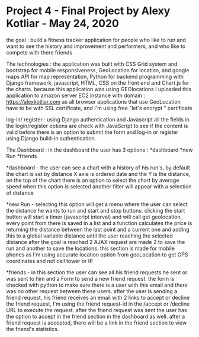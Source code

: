 # Project 4 - Final Project by Alexy Kotliar - May 24, 2020

the goal :
build a fitness tracker application for people who like to run and want to see the history and improvement and performers, and who like to compete with there friends 

The technologies  : 
the application was built with CSS Grid system and bootstrap for mobile responsiveness, GeoLocation for location, and google maps API for map representation, Python for backend programming with Django framework, javascript, HTML, CSS on the front end and Chart.js for the charts.
because this application was using GEOlocations I uploaded this application to amazon server EC2 instance with domain : 
https://alexkotliar.com
as all browser applications that use GeoLocation have to be with SSL certificate, and I'm using free "let's encrypt " certificate 

log-in/ register :
using Django authentication and Javascript all the fields in the login/register options are check with JavaScript to see if the content is valid before there is an option to submit the form and log-in or register using Django build-in authentication.

The Dashboard : 
in the dashboard the user has 3 options : 
	*dashboard
	*new Run
	*friends

*dashboard - the user can see a chart with a history of his run's, by default the chart is set by distance X axle is ordered date and the Y is the distance, on the top of the chart there is an option to select the chart by average speed when this option is selected another filter will appear with a selection of distance 

*new Run - selecting this option will get a menu where the user can select the distance he wants to run and start and stop buttons. 
clicking the start button will start a timer (javascript interval) and will call get geolocation, every point from there is saved in a list and a function calculates the price is returning the distance between the last point and a current one and adding this to a global variable distance until the user reaching the selected distance after the goal is reached 2 AJAX request are made 2 to save the run and another to save the locations.
this section is made for mobile phones as I'm using accurate location option from geoLocation to get GPS coordinates and not cell tower or IP


*friends - in this section the user can see all his friend requests he sent or was sent to him and a Form to send a new friend request.
the form is checked with python to make sure there is a user with this email and there was no other request between these users.
after the user is sending a friend request, his friend receives an email with 2 links to accept or decline the friend request, I'm using the friend request-id in the /accept or /decline URL to execute the request.
after the friend request was sent the user has the option to accept in the friend section in the dashboard as well.
after a friend request is accepted, there will be a link in the friend section to view the friend's statistics.
